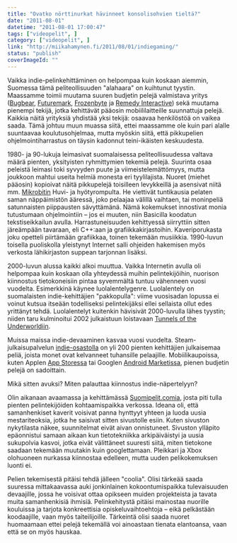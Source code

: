 ```yaml
---
title: "Ovatko nörttinurkat hävinneet konsolisohvien tieltä?"
date: "2011-08-01"
datetime: "2011-08-01 17:00:47"
tags: ["videopelit", ]
category: ["videopelit", ]
link: "http://miikahamynen.fi/2011/08/01/indiegaming/"
status: "publish"
coverImageId: ""
---
```


Vaikka indie-pelinkehittäminen on helpompaa kuin koskaan aiemmin, Suomessa tämä peliteollisuuden "alahaara" on kuihtunut tyystin. Maassamme toimii muutama suuren budjetin pelejä valmistava yritys ([Bugbear](http://bugbear.fi), [Futuremark](http://futuremark.com), [Frozenbyte](http://frozenbyte.com) ja [Remedy Interactive](http://remedygames.com)) sekä muutama pienempi tekijä, jotka kehittävät pääosin mobiililaitteille suunnattuja pelejä. Kaikkia näitä yrityksiä yhdistää yksi tekijä: osaavaa henkilöstöä on vaikea saada. Tämä johtuu muun muassa siitä, ettei maassamme ole kuin pari alalle suuntaavaa koulutusohjelmaa, mutta myöskin siitä, että pikkupelien ohjelmointiharrastus on täysin kadonnut teini-ikäisten keskuudesta.

1980- ja 90-lukuja leimasivat suomalaisessa peliteollisuudessa valtava määrä pienten, yksityisten ryhmittymien tekemiä pelejä. Suurinta osaa peleistä leimasi toki syvyyden puute ja viimeistelemättömyys, mutta joukkoon mahtui useita helmiä monesta eri tyylilajista. Nuoret (miehet pääosin) kopioivat näitä pikkupelejä toisilleen levykkeillä ja asensivat niitä mm. [Mikrobitin](http://mbnet.fi) Huvi- ja hyötyrompulta. He viettivät tuntikausia pelaten saman näppäimistön ääressä, joko pelaajaa välillä vaihtaen, tai moninpeliä satunnaisten piippausten sävyttämänä. Nämä kokemukset innostivat monia tutustumaan ohjelmointiin – jos ei muuten, niin Basicilla koodatun tekstiseikkailun avulla. Harrastuneisuuden kehittyessä siirryttiin sitten järeämpään tavaraan, eli C++:aan ja grafiikkakirjastoihin. Kaveriporukasta joku opetteli piirtämään grafiikkaa, toinen tekemään musiikkia. 1990-luvun toisella puoliskolla yleistynyt Internet salli ohjeiden hakemisen myös verkosta lähikirjaston suppean tarjonnan lisäksi.

2000-luvun alussa kaikki alkoi muuttua. Vaikka Internetin avulla oli helpompaa kuin koskaan olla yhteydessä muihin pelintekijöihin, nuorison kiinnostus tietokoneisiin pintaa syvemmältä tuntuu vähenneen vuosi vuodelta. Esimerkkinä käynee luolalentelygenre. Luolalentely on suomalaisten indie-kehittäjien "pakkopulla": viime vuosisadan lopussa ei voinut kutsua itseään todelliseksi pelintekijäksi ellei sellaista ollut edes yrittänyt tehdä. Luolalentelyt kuitenkin hävisivät 2000-luvulla lähes tyystin; niiden taru kulminoitui 2002 julkaistuun loistavaan [Tunnels of the Underworldiin](http://tou.has.it/).

Muissa maissa indie-devaaminen kasvaa vuosi vuodelta. Steam-julkaisupalvelun [indie-osastolla](http://store.steampowered.com/genre/Indie/) on yli 200 pienten kehittäjien julkaisemaa peliä, joista monet ovat kelvanneet tuhansille pelaajille. Mobiilikaupoissa, kuten Applen [App Storessa](http://itunes.apple.com/us/genre/ios-games/id6014?mt=8) tai Googlen [Android Marketissa](https://market.android.com/details?id=apps_topselling_paid&cat=GAME), pienen budjetin pelejä on sadoittain.

Mikä sitten avuksi? Miten palauttaa kiinnostus indie-näpertelyyn?

Olin aikanaan avaamassa ja kehittämässä [Suomipelit.comia](http://www.suomipelit.com), josta piti tulla pienten pelintekijöiden kohtaamispaikka verkossa. Ideana oli, että samanhenkiset kaverit voisivat panna hynttyyt yhteen ja luoda uusia mestariteoksia, jotka he saisivat sitten sivustolle esiin. Kuten sivuston nykytilasta näkee, suunnitelmat eivät aivan onnistuneet. Sivuston ylläpito epäonnistui samaan aikaan kun tietotekniikka arkipäiväistyi ja uusia sukupolvia kasvoi, jotka eivät välittäneet suuresti siitä, miten tietokone saadaan tekemään muutakin kuin googlettamaan. Pleikkari ja Xbox olohuoneen nurkassa kiinnostaa edelleen, mutta uuden pelikokemuksen luonti ei.

Pelien tekemisestä pitäisi tehdä jälleen "coolia". Olisi tärkeää saada suuressa mittakaavassa auki jonkinlainen kokoontumispaikka tulevaisuuden devaajille, jossa he voisivat ottaa opikseen muiden projekteista ja tavata muita samanhenkisiä ihmisiä. Pelinkehitystä pitäisi mainostaa nuorille kouluissa ja tarjota konkreettisia opiskeluvaihtoehtoja – eikä pelkästään koodaajille, vaan myös taiteilijoille. Tärkeintä olisi saada nuoret huomaamaan ettei pelejä tekemällä voi ainoastaan tienata elantoansa, vaan että se on myös hauskaa.
